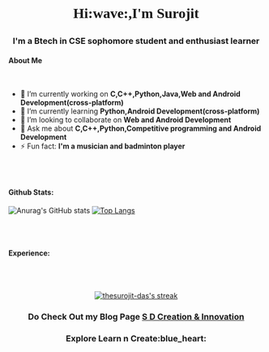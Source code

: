 
<h1 Style="font-family: 'Baloo Bhaijaan 2', cursive;">
    <p align="center">Hi:wave:,I'm Surojit
</h1> 

<h3 align="center">
    I'm a Btech in CSE sophomore student and enthusiast learner
</h3> 

<h4>About Me</h4><br>

- 🔭 I’m currently working on **C,C++,Python,Java,Web and Android Development(cross-platform)**
- 🌱 I’m currently learning **Python,Android Development(cross-platform)**
- 👯 I’m looking to collaborate on **Web and Android Development**
- 💬 Ask me about **C,C++,Python,Competitive programming and Android Development**
- ⚡ Fun fact: **I'm a musician and badminton player**

<br><br>

<h4>Github Stats:</h4>


![Anurag's GitHub stats](https://github-readme-stats.vercel.app/api?username=thesurojit-das&show_icons=true&theme=github_dark&hide_border=true&stroke=0000&background=060A0CD0)	[![Top Langs](https://github-readme-stats.vercel.app/api/top-langs/?username=thesurojit-das&layout=compact&theme=github_dark&hide_border=true&stroke=0000&background=060A0CD0 )](https://github.com/anuraghazra/github-readme-stats)

<br><br>
<h4>Experience:</h4><br><br>
<p align="center">
    <a href="https://github.com/eshaananand/github-readme-streak-stats">
        <img title="🔥 Get streak stats for your profile at git.io/streak-stats" alt="thesurojit-das's streak" src="https://github-readme-streak-stats.herokuapp.com/?user=thesurojit-das&theme=black-ice&hide_border=true&stroke=0000&background=060A0CD0"/>
    </a>
</p>


<h3 align ="center">Do Check Out my Blog Page <a href="https://surojitwork.blogspot.com/"> S D Creation & Innovation</a></h3>

<h3>
    <p align="center">Explore Learn n Create:blue_heart:
        
</h3>






